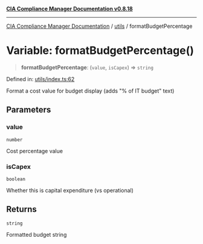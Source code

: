 [**CIA Compliance Manager Documentation v0.8.18**](../../README.md)

***

[CIA Compliance Manager Documentation](../../modules.md) / [utils](../README.md) / formatBudgetPercentage

# Variable: formatBudgetPercentage()

> **formatBudgetPercentage**: (`value`, `isCapex`) => `string`

Defined in: [utils/index.ts:62](https://github.com/Hack23/cia-compliance-manager/blob/509f2f6138f4e24aa7fe1ae9432ec1ccefbe5f32/src/utils/index.ts#L62)

Format a cost value for budget display (adds "% of IT budget" text)

## Parameters

### value

`number`

Cost percentage value

### isCapex

`boolean`

Whether this is capital expenditure (vs operational)

## Returns

`string`

Formatted budget string
